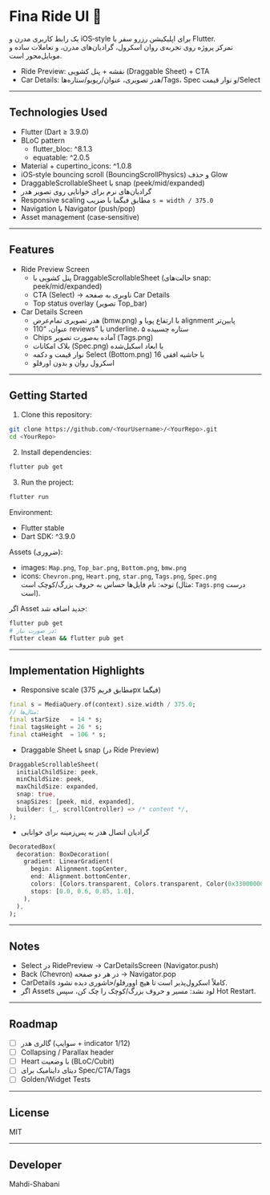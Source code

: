 # Fina Ride UI 🚗

یک رابط کاربری مدرن و iOS‑style برای اپلیکیشن رزرو سفر با Flutter.  
تمرکز پروژه روی تجربه‌ی روان اسکرول، گرادیان‌های مدرن، و تعاملات ساده و موبایل‌محور است.

- Ride Preview: نقشه + پنل کشویی (Draggable Sheet) + CTA
- Car Details: هدر تصویری، عنوان/ریویو/ستاره‌ها/Tags، Spec و نوار قیمت/Select

---

## Technologies Used

- Flutter (Dart ≥ 3.9.0)
- BLoC pattern  
  - flutter_bloc: ^8.1.3  
  - equatable: ^2.0.5
- Material + cupertino_icons: ^1.0.8
- iOS‑style bouncing scroll (BouncingScrollPhysics) و حذف Glow
- DraggableScrollableSheet با snap (peek/mid/expanded)
- گرادیان‌های نرم برای خوانایی روی تصویر هدر
- Responsive scaling مطابق فیگما با ضریب `s = width / 375.0`
- Navigation با Navigator (push/pop)
- Asset management (case‑sensitive)

---

## Features

- Ride Preview Screen
  - پنل کشویی با DraggableScrollableSheet (حالت‌های snap: peek/mid/expanded)
  - CTA (Select) → ناوبری به صفحه Car Details
  - Top status overlay (تصویر Top_bar)
- Car Details Screen
  - هدر تصویری تمام‌عرض (bmw.png) با ارتفاع پویا و alignment پایین‌تر
  - عنوان، “110 reviews” با underline، ۵ ستاره چسبیده
  - Chips آماده به‌صورت تصویر (Tags.png)
  - بلاک امکانات (Spec.png) با ابعاد اسکیل‌شده
  - نوار قیمت و دکمه Select (Bottom.png) با حاشیه افقی 16
  - اسکرول روان و بدون اورفلو

---

## Getting Started

1) Clone this repository:
```bash
git clone https://github.com/<YourUsername>/<YourRepo>.git
cd <YourRepo>
```

2) Install dependencies:
```bash
flutter pub get
```

3) Run the project:
```bash
flutter run
```

Environment:
- Flutter stable
- Dart SDK: ^3.9.0

Assets (ضروری):
- images: `Map.png`, `Top_bar.png`, `Bottom.png`, `bmw.png`
- icons: `Chevron.png`, `Heart.png`, `star.png`, `Tags.png`, `Spec.png`  
توجه: نام فایل‌ها حساس به حروف بزرگ/کوچک است (مثال: `Tags.png` درست است).

اگر Asset جدید اضافه شد:
```bash
flutter pub get
# در صورت نیاز:
flutter clean && flutter pub get
```

---
## Implementation Highlights

- Responsive scale (مطابق فریم 375px فیگما)
```dart
final s = MediaQuery.of(context).size.width / 375.0;
// مثال‌ها:
final starSize   = 14 * s;
final tagsHeight = 26 * s;
final ctaHeight  = 106 * s;
```

- Draggable Sheet با snap (در Ride Preview)
```dart
DraggableScrollableSheet(
  initialChildSize: peek,
  minChildSize: peek,
  maxChildSize: expanded,
  snap: true,
  snapSizes: [peek, mid, expanded],
  builder: (_, scrollController) => /* content */,
);
```

- گرادیان اتصال هدر به پس‌زمینه برای خوانایی
```dart
DecoratedBox(
  decoration: BoxDecoration(
    gradient: LinearGradient(
      begin: Alignment.topCenter,
      end: Alignment.bottomCenter,
      colors: [Colors.transparent, Colors.transparent, Color(0x33000000), pageBg],
      stops: [0.0, 0.6, 0.85, 1.0],
    ),
  ),
);
```

---

## Notes

- Select در RidePreview → CarDetailsScreen (Navigator.push)
- Back (Chevron) در هر دو صفحه → Navigator.pop
- CarDetails کاملاً اسکرول‌پذیر است تا هیچ اوورفلو/حاشوری دیده نشود.
- اگر Assets لود نشد: مسیر و حروف بزرگ/کوچک را چک کن، سپس Hot Restart.

---

## Roadmap

- [ ] گالری هدر (سوایپ + indicator 1/12)
- [ ] Collapsing / Parallax header
- [ ] Heart با وضعیت (BLoC/Cubit)
- [ ] دیتای داینامیک برای Spec/CTA/Tags
- [ ] Golden/Widget Tests

---

## License

MIT 

---

## Developer

Mahdi-Shabani
